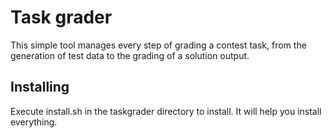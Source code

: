 # Task grader
This simple tool manages every step of grading a contest task, from the generation of test data to the grading of a solution output.

## Installing
Execute install.sh in the taskgrader directory to install. It will help you install everything.
